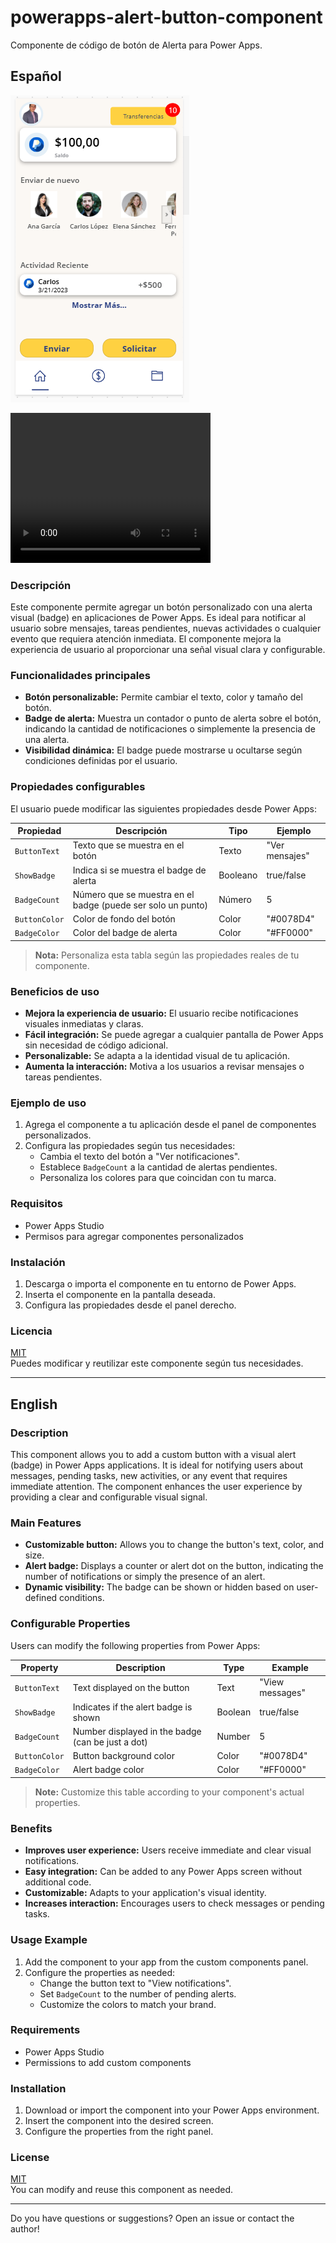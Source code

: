 # powerapps-alert-button-component
Componente de código de botón de Alerta para Power Apps.


## Español

<img src="/app1.png">

<p><p>

<video width="320" height="240" controls>
  <source src="/video.webm" type="video/webm">
</video>


### Descripción

Este componente permite agregar un botón personalizado con una alerta visual (badge) en aplicaciones de Power Apps. Es ideal para notificar al usuario sobre mensajes, tareas pendientes, nuevas actividades o cualquier evento que requiera atención inmediata. El componente mejora la experiencia de usuario al proporcionar una señal visual clara y configurable.

### Funcionalidades principales

- **Botón personalizable:** Permite cambiar el texto, color y tamaño del botón.
- **Badge de alerta:** Muestra un contador o punto de alerta sobre el botón, indicando la cantidad de notificaciones o simplemente la presencia de una alerta.
- **Visibilidad dinámica:** El badge puede mostrarse u ocultarse según condiciones definidas por el usuario.

### Propiedades configurables

El usuario puede modificar las siguientes propiedades desde Power Apps:

| Propiedad         | Descripción                                                    | Tipo      | Ejemplo           |
|-------------------|----------------------------------------------------------------|-----------|-------------------|
| `ButtonText`      | Texto que se muestra en el botón                               | Texto     | "Ver mensajes"    |
| `ShowBadge`       | Indica si se muestra el badge de alerta                        | Booleano  | true/false        |
| `BadgeCount`      | Número que se muestra en el badge (puede ser solo un punto)    | Número    | 5                 |
| `ButtonColor`     | Color de fondo del botón                                       | Color     | "#0078D4"         |
| `BadgeColor`      | Color del badge de alerta                                      | Color     | "#FF0000"         |


> **Nota:** Personaliza esta tabla según las propiedades reales de tu componente.

### Beneficios de uso

- **Mejora la experiencia de usuario:** El usuario recibe notificaciones visuales inmediatas y claras.
- **Fácil integración:** Se puede agregar a cualquier pantalla de Power Apps sin necesidad de código adicional.
- **Personalizable:** Se adapta a la identidad visual de tu aplicación.
- **Aumenta la interacción:** Motiva a los usuarios a revisar mensajes o tareas pendientes.

### Ejemplo de uso

1. Agrega el componente a tu aplicación desde el panel de componentes personalizados.
2. Configura las propiedades según tus necesidades:
   - Cambia el texto del botón a "Ver notificaciones".
   - Establece `BadgeCount` a la cantidad de alertas pendientes.
   - Personaliza los colores para que coincidan con tu marca.


### Requisitos

- Power Apps Studio
- Permisos para agregar componentes personalizados

### Instalación

1. Descarga o importa el componente en tu entorno de Power Apps.
2. Inserta el componente en la pantalla deseada.
3. Configura las propiedades desde el panel derecho.

### Licencia

[MIT](LICENSE)  
Puedes modificar y reutilizar este componente según tus necesidades.

---

## English

### Description

This component allows you to add a custom button with a visual alert (badge) in Power Apps applications. It is ideal for notifying users about messages, pending tasks, new activities, or any event that requires immediate attention. The component enhances the user experience by providing a clear and configurable visual signal.

### Main Features

- **Customizable button:** Allows you to change the button's text, color, and size.
- **Alert badge:** Displays a counter or alert dot on the button, indicating the number of notifications or simply the presence of an alert.
- **Dynamic visibility:** The badge can be shown or hidden based on user-defined conditions.

### Configurable Properties

Users can modify the following properties from Power Apps:

| Property          | Description                                                    | Type      | Example           |
|-------------------|----------------------------------------------------------------|-----------|-------------------|
| `ButtonText`      | Text displayed on the button                                   | Text      | "View messages"   |
| `ShowBadge`       | Indicates if the alert badge is shown                          | Boolean   | true/false        |
| `BadgeCount`      | Number displayed in the badge (can be just a dot)              | Number    | 5                 |
| `ButtonColor`     | Button background color                                        | Color     | "#0078D4"         |
| `BadgeColor`      | Alert badge color                                              | Color     | "#FF0000"         |


> **Note:** Customize this table according to your component's actual properties.

### Benefits

- **Improves user experience:** Users receive immediate and clear visual notifications.
- **Easy integration:** Can be added to any Power Apps screen without additional code.
- **Customizable:** Adapts to your application's visual identity.
- **Increases interaction:** Encourages users to check messages or pending tasks.

### Usage Example

1. Add the component to your app from the custom components panel.
2. Configure the properties as needed:
   - Change the button text to "View notifications".
   - Set `BadgeCount` to the number of pending alerts.
   - Customize the colors to match your brand.

### Requirements

- Power Apps Studio
- Permissions to add custom components

### Installation

1. Download or import the component into your Power Apps environment.
2. Insert the component into the desired screen.
3. Configure the properties from the right panel.

### License

[MIT](LICENSE)  
You can modify and reuse this component as needed.

---

Do you have questions or suggestions? Open an issue or contact the author!